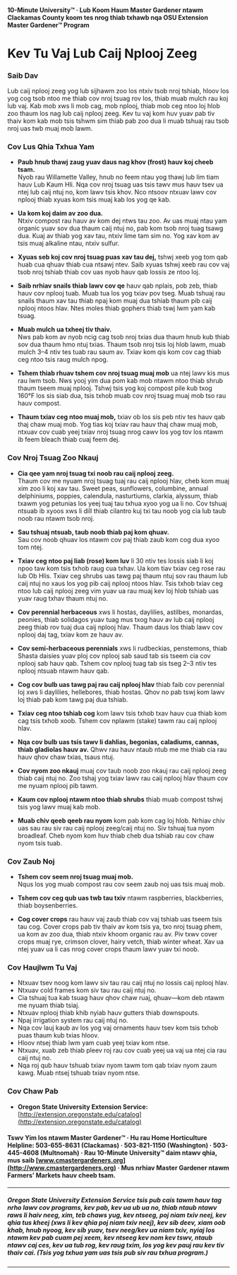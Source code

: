 #### 10-Minute University™ · Lub Koom Haum Master Gardener ntawm Clackamas County koom tes nrog thiab txhawb nqa OSU Extension Master Gardener™ Program

# Kev Tu Vaj Lub Caij Nplooj Zeeg

### Saib Dav

Lub caij nplooj zeeg yog lub sijhawm zoo los ntxiv tsob nroj tshiab, hloov los yog cog tsob ntoo me thiab cov nroj tsuag rov los, thiab muab mulch rau koj lub vaj. Kab mob xws li mob cag, mob nplooj, thiab mob ceg ntoo loj hlob zoo thaum los nag lub caij nplooj zeeg. Kev tu vaj kom huv yuav pab tiv thaiv kom kab mob tsis tshwm sim thiab pab zoo dua li muab tshuaj rau tsob nroj uas twb muaj mob lawm.

### Cov Lus Qhia Txhua Yam

- **Paub hnub thawj zaug yuav daus nag khov (frost) hauv koj cheeb tsam.**  
  Nyob rau Willamette Valley, hnub no feem ntau yog thawj lub lim tiam hauv Lub Kaum Hli. Nqa cov nroj tsuag uas tsis tawv mus hauv tsev ua ntej lub caij ntuj no, kom lawv tsis khov. Nco ntsoov ntxuav lawv cov nplooj thiab xyuas kom tsis muaj kab los yog qe kab.

- **Ua kom koj daim av zoo dua.**  
  Ntxiv compost rau hauv av kom dej ntws tau zoo. Av uas muaj ntau yam organic yuav sov dua thaum caij ntuj no, pab kom tsob nroj tuag tsawg dua. Kuaj av thiab yog xav tau, ntxiv lime tam sim no. Yog xav kom av tsis muaj alkaline ntau, ntxiv sulfur.

- **Xyuas seb koj cov nroj tsuag puas xav tau dej,** tshwj xeeb yog tom qab huab cua qhuav thiab cua ntsawj ntev. Saib xyuas tshwj xeeb rau cov vaj tsob nroj tshiab thiab cov uas nyob hauv qab lossis ze ntoo loj.

- **Saib nrhiav snails thiab lawv cov qe** hauv qab nplais, pob zeb, thiab hauv cov nplooj tuab. Muab tua los yog txiav pov tseg. Muab tshuaj rau snails thaum xav tau thiab npaj kom muaj dua tshiab thaum pib caij nplooj ntoos hlav. Ntes moles thiab gophers thiab tswj lwm yam kab tsuag.

- **Muab mulch ua txheej tiv thaiv.**  
  Nws pab kom av nyob ncig cag tsob nroj txias dua thaum hnub kub thiab sov dua thaum hmo ntuj txias. Thaum tsob nroj tsis loj hlob lawm, muab mulch 3–4 ntiv tes tuab rau saum av. Txiav kom qis kom cov cag thiab ceg ntoo tsis raug mulch npog.

- **Tshem thiab rhuav tshem cov nroj tsuag muaj mob** ua ntej lawv kis mus rau lwm tsob. Nws yooj yim dua pom kab mob ntawm ntoo thiab shrub thaum tseem muaj nplooj. Tshwj tsis yog koj compost pile kub txog 160°F los sis siab dua, tsis txhob muab cov nroj tsuag muaj mob tso rau hauv compost.

- **Thaum txiav ceg ntoo muaj mob,** txiav ob los sis peb ntiv tes hauv qab thaj chaw muaj mob. Yog tias koj txiav rau hauv thaj chaw muaj mob, ntxuav cov cuab yeej txiav nroj tsuag nrog cawv los yog tov los ntawm ib feem bleach thiab cuaj feem dej.

### Cov Nroj Tsuag Zoo Nkauj

- **Cia qee yam nroj tsuag txi noob rau caij nplooj zeeg.**  
  Thaum cov me nyuam nroj tsuag tuaj rau caij nplooj hlav, cheb kom muaj xim zoo li koj xav tau. Sweet peas, sunflowers, columbine, annual delphiniums, poppies, calendula, nasturtiums, clarkia, alyssum, thiab txawm yog petunias los yeej tuaj tau txhua xyoo yog ua li no. Cov tshuaj ntsuab ib xyoos xws li dill thiab cilantro kuj txi tau noob yog cia lub taub noob rau ntawm tsob nroj.

- **Sau tshuaj ntsuab, taub noob thiab paj kom qhuav.**  
  Sau cov noob qhuav los ntawm cov paj thiab zaub kom cog dua xyoo tom ntej.

- **Txiav ceg ntoo paj liab (rose) kom luv** li 30 ntiv tes lossis siab li koj npoo taw kom tsis txhob raug cua txhav. Ua kom tiav txiav ceg rose rau lub Ob Hlis. Txiav ceg shrubs uas tawg paj thaum ntuj sov rau thaum lub caij ntuj no xaus los yog pib caij nplooj ntoos hlav. Tsis txhob txiav ceg ntoo lub caij nplooj zeeg vim yuav ua rau muaj kev loj hlob tshiab uas yuav raug txhav thaum ntuj no.

- **Cov perennial herbaceous** xws li hostas, daylilies, astilbes, monardas, peonies, thiab solidagos yuav tuag mus txog hauv av lub caij nplooj zeeg thiab rov tuaj dua caij nplooj hlav. Thaum daus los thiab lawv cov nplooj daj tag, txiav kom ze hauv av.

- **Cov semi-herbaceous perennials** xws li rudbeckias, penstemons, thiab Shasta daisies yuav ploj cov nplooj sab saud tab sis tseem cia cov nplooj sab hauv qab. Tshem cov nplooj tuag tab sis tseg 2–3 ntiv tes nplooj ntsuab ntawm hauv qab.

- **Cog cov bulb uas tawg paj rau caij nplooj hlav** thiab faib cov perennial loj xws li daylilies, hellebores, thiab hostas. Qhov no pab tswj kom lawv loj thiab pab kom tawg paj dua tshiab.

- **Txiav ceg ntoo tshiab cog** kom lawv tsis txhob txav hauv cua thiab kom cag tsis txhob xoob. Tshem cov nplawm (stake) tawm rau caij nplooj hlav.

- **Nqa cov bulb uas tsis tawv li dahlias, begonias, caladiums, cannas, thiab gladiolas hauv av.** Qhwv rau hauv ntaub ntub me me thiab cia rau hauv qhov chaw txias, tsaus ntuj.

- **Cov nyom zoo nkauj** muaj cov taub noob zoo nkauj rau caij nplooj zeeg thiab caij ntuj no. Zoo tshaj yog txiav lawv rau caij nplooj hlav thaum cov me nyuam nplooj pib tawm.

- **Kaum cov nplooj ntawm ntoo thiab shrubs** thiab muab compost tshwj tsis yog lawv muaj kab mob.

- **Muab chiv qeeb qeeb rau nyom** kom pab kom cag loj hlob. Nrhiav chiv uas sau rau siv rau caij nplooj zeeg/caij ntuj no. Siv tshuaj tua nyom broadleaf. Cheb nyom kom huv thiab cheb dua tshiab rau cov chaw nyom tsis tuab.

### Cov Zaub Noj

- **Tshem cov seem nroj tsuag muaj mob.**  
  Nqus los yog muab compost rau cov seem zaub noj uas tsis muaj mob.

- **Tshem cov ceg qub uas twb tau txiv** ntawm raspberries, blackberries, thiab boysenberries.

- **Cog cover crops** rau hauv vaj zaub thiab cov vaj tshiab uas tseem tsis tau cog. Cover crops pab tiv thaiv av kom tsis ya, txo nroj tsuag phem, ua kom av zoo dua, thiab ntxiv khoom organic rau av. Piv txwv cover crops muaj rye, crimson clover, hairy vetch, thiab winter wheat. Xav ua ntej yuav ua li cas nrog cover crops thaum lawv yuav txi noob.

### Cov Haujlwm Tu Vaj

- Ntxuav tsev noog kom lawv siv tau rau caij ntuj no lossis caij nplooj hlav.
- Ntxuav cold frames kom siv tau rau caij ntuj no.
- Cia tshuaj tua kab tsuag hauv qhov chaw ruaj, qhuav—kom deb ntawm me nyuam thiab tsiaj.
- Ntxuav nplooj thiab khib nyiab hauv gutters thiab downspouts.
- Npaj irrigation system rau caij ntuj no.
- Nqa cov lauj kaub av los yog vaj ornaments hauv tsev kom tsis txhob puas thaum kub txias hloov.
- Hloov ntsej thiab lwm yam cuab yeej txiav kom ntse.
- Ntxuav, xuab zeb thiab pleev roj rau cov cuab yeej ua vaj ua ntej cia rau caij ntuj no.
- Nqa roj qub hauv tshuab txiav nyom tawm tom qab txiav nyom zaum kawg. Muab ntsej tshuab txiav nyom ntse.

### Cov Chaw Pab

- **Oregon State University Extension Service:**  
  [http://extension.oregonstate.edu/catalog](http://extension.oregonstate.edu/catalog)

#### Tswv Yim los ntawm Master Gardener™ · Hu rau Home Horticulture Helpline: 503-655-8631 (Clackamas) · 503-821-1150 (Washington) · 503-445-4608 (Multnomah) · Rau 10-Minute University™ daim ntawv qhia, mus saib [www.cmastergardeners.org](http://www.cmastergardeners.org) · Mus nrhiav Master Gardener ntawm Farmers’ Markets hauv cheeb tsam.

---

##### Oregon State University Extension Service tsis pub cais tawm hauv tag nrho lawv cov programs, kev pab, kev ua ub ua no, thiab ntaub ntawv raws li haiv neeg, xim, teb chaws yug, kev ntseeg, poj niam txiv neej, kev qhia tus kheej (xws li kev qhia poj niam txiv neej), kev sib deev, xiam oob khab, hnub nyoog, kev sib yuav, tsev neeg/kev ua niam txiv, nyiaj los ntawm kev pab cuam pej xeem, kev ntseeg kev nom kev tswv, ntaub ntawv caj ces, kev ua tub rog, kev raug txim, los yog kev pauj rau kev tiv thaiv cai. (Tsis yog txhua yam uas tsis pub siv rau txhua program.)
---